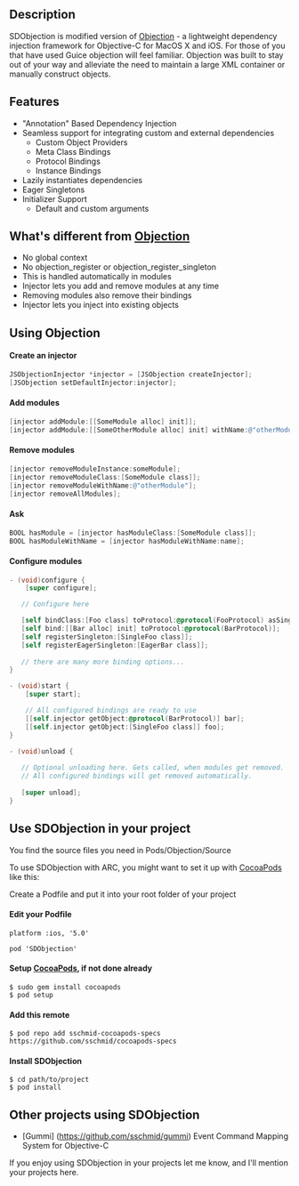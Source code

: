 ## Description

SDObjection is modified version of [Objection] - a lightweight dependency injection framework for Objective-C for MacOS X and iOS. For those of you that have used Guice objection will feel familiar. Objection was built to stay out of your way and alleviate the need to maintain a large XML container or manually construct objects.

## Features

* "Annotation" Based Dependency Injection
* Seamless support for integrating custom and external dependencies
  * Custom Object Providers
  * Meta Class Bindings
  * Protocol Bindings
  * Instance Bindings
* Lazily instantiates dependencies
* Eager Singletons
* Initializer Support
  * Default and custom arguments


## What's different from [Objection]

* No global context
* No objection_register or objection_register_singleton
 * This is handled automatically in modules
* Injector lets you add and remove modules at any time
* Removing modules also remove their bindings
* Injector lets you inject into existing objects

## Using Objection

#### Create an injector

```objective-c
JSObjectionInjector *injector = [JSObjection createInjector];
[JSObjection setDefaultInjector:injector];
```

#### Add modules

```objective-c
[injector addModule:[[SomeModule alloc] init]];
[injector addModule:[[SomeOtherModule alloc] init] withName:@"otherModule"];
```

#### Remove modules

```objective-c
[injector removeModuleInstance:someModule];
[injector removeModuleClass:[SomeModule class]];
[injector removeModuleWithName:@"otherModule"];
[injector removeAllModules];
```

#### Ask

```objective-c
BOOL hasModule = [injector hasModuleClass:[SomeModule class]];
BOOL hasModuleWithName = [injector hasModuleWithName:name];
```

#### Configure modules

```objective-c
- (void)configure {
    [super configure];

   // Configure here

   [self bindClass:[Foo class] toProtocol:@protocol(FooProtocol) asSingleton:YES];
   [self bind:[[Bar alloc] init] toProtocol:@protocol(BarProtocol)];
   [self registerSingleton:[SingleFoo class]];
   [self registerEagerSingleton:[EagerBar class]];
   
   // there are many more binding options...
}

- (void)start {
    [super start];

    // All configured bindings are ready to use
    [[self.injector getObject:@protocol(BarProtocol)] bar];
    [[self.injector getObject:[SingleFoo class]] foo];
}

- (void)unload {
   
   // Optional unloading here. Gets called, when modules get removed.
   // All configured bindings will get removed automatically.
 
   [super unload];
}
```

## Use SDObjection in your project

You find the source files you need in Pods/Objection/Source

To use SDObjection with ARC, you might want to set it up with [CocoaPods] like this:

Create a Podfile and put it into your root folder of your project

#### Edit your Podfile
```
platform :ios, '5.0'

pod 'SDObjection'
```

#### Setup [CocoaPods], if not done already

```
$ sudo gem install cocoapods
$ pod setup
```

#### Add this remote
```
$ pod repo add sschmid-cocoapods-specs https://github.com/sschmid/cocoapods-specs
```

#### Install SDObjection
```
$ cd path/to/project
$ pod install
```

## Other projects using SDObjection

* [Gummi] (https://github.com/sschmid/gummi) Event Command Mapping System for Objective-C

If you enjoy using SDObjection in your projects let me know, and I'll mention your projects here.

[Objection]: https://github.com/atomicobject/objection
[CocoaPods]: http://cocoapods.org
